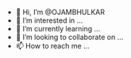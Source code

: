 - 👋 Hi, I’m @OJAMBHULKAR
- 👀 I’m interested in ...
- 🌱 I’m currently learning ...
- 💞️ I’m looking to collaborate on ...
- 📫 How to reach me ...

<!---
OJAMBHULKAR/OJAMBHULKAR is a ✨ special ✨ repository because its `README.md` (this file) appears on your GitHub profile.
You can click the Preview link to take a look at your changes.
--->
